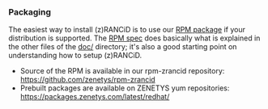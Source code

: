 ### Packaging

The easiest way to install (z)RANCiD is to use our [RPM package](https://github.com/zenetys/rpm-zrancid) if your distribution is supported. The [RPM spec](https://github.com/zenetys/rpm-zrancid/blob/master/SPECS/zrancid.spec) does basically what is explained in the other files of the [doc/](./) directory; it's also a good starting point on understanding how to setup (z)RANCiD.

* Source of the RPM is available in our rpm-zrancid repository:<br/>
  https://github.com/zenetys/rpm-zrancid
* Prebuilt packages are available on ZENETYS yum repositories:<br/>
  https://packages.zenetys.com/latest/redhat/
